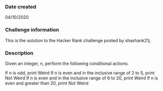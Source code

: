 ### Date created
04/10/2020

### Challenge information
This is the solution to the Hacker Rank challenge posted by shashank21j.


### Description
Given an integer, n, perform the following conditional actions:

If n is odd, print Weird
If n is even and in the inclusive range of 2 to 5, print Not Weird
If n is even and in the inclusive range of 6 to 20, print Weird
If n is even and greater than 20, print Not Weird
